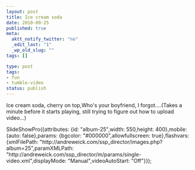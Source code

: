 ```yaml
---
layout: post
title: Ice cream soda
date: 2010-09-25
published: true
meta:
  aktt_notify_twitter: "no"
  _edit_last: "1"
  _wp_old_slug: ""
tags: []

type: post
tags:
- fun
- tumble-video
status: publish
---
```

Ice cream soda, cherry on top,Who's your boyfriend, I forgot....(Takes a minute before it starts playing, still trying to figure out how to upload video...)

<!-- START EMBED CODE --><div></div>SlideShowPro({attributes: {id: "album-25",width: 550,height: 400},mobile: {auto: false},params: {bgcolor: "#000000",allowfullscreen: true},flashvars: {xmlFilePath: "http://andreweick.com/ssp_director/images.php?album=25",paramXMLPath: "http://andreweick.com/ssp_director/m/params/single-video.xml",displayMode: "Manual",videoAutoStart: "Off"}});<!-- END EMBED CODE -->
